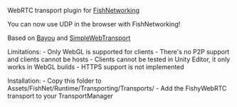 WebRTC transport plugin for [FishNetworking](https://github.com/FirstGearGames/FishNet)

You can now use UDP in the browser with FishNetworking!

Based on [Bayou](https://github.com/FirstGearGames/Bayou) and [SimpleWebTransport](https://github.com/James-Frowen/SimpleWebTransport)

Limitations:
	- Only WebGL is supported for clients
	- There's no P2P support and clients cannot be hosts
	- Clients cannot be tested in Unity Editor, it only works in WebGL builds
	- HTTPS support is not implemented

Installation: 
	- Copy this folder to Assets/FishNet/Runtime/Transporting/Transports/
	- Add the FishyWebRTC transport to your TransportManager
